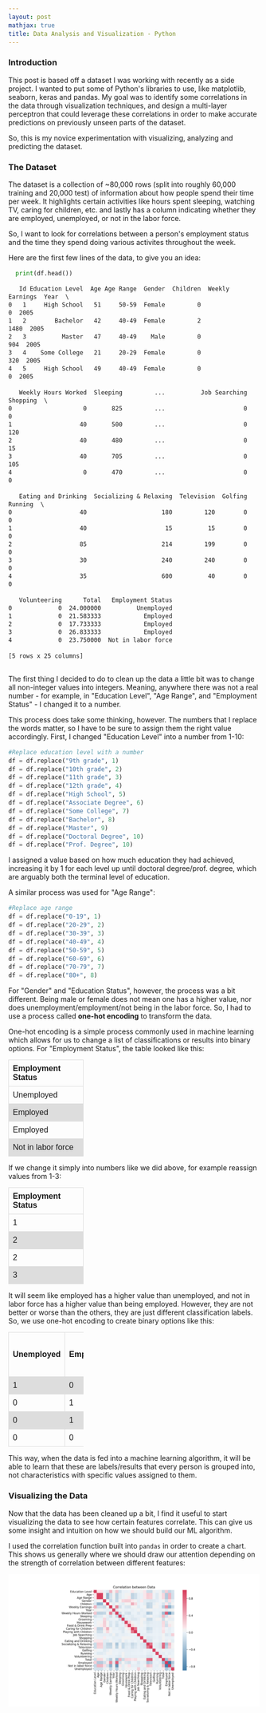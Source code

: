 ```yaml
---
layout: post
mathjax: true
title: Data Analysis and Visualization - Python
---
```

### Introduction
This post is based off a dataset I was working with recently as a side project. I wanted to put some of Python's
libraries to use, like matplotlib, seaborn, keras and pandas. My goal was to identify some correlations
in the data through visualization techniques, and design a multi-layer perceptron that could leverage these correlations in order
to make accurate predictions on previously unseen parts of the dataset.

So, this is my novice experimentation with visualizing, analyzing and predicting the dataset.

### The Dataset
The dataset is a collection of ~80,000 rows (split into roughly 60,000 training and 20,000 test) of information about how 
people spend their time per week. It highlights certain activities like hours spent sleeping, watching TV, caring for children,
etc. and lastly has a column indicating whether they are employed, unemployed, or not in the labor force.

So, I want to look for correlations between a person's employment status and the time they spend doing various activites throughout the week.

Here are the first few lines of the data, to give you an idea:
```python
  print(df.head())
```
```
   Id Education Level  Age Age Range  Gender  Children  Weekly Earnings  Year  \
0   1     High School   51     50-59  Female         0                0  2005   
1   2        Bachelor   42     40-49  Female         2             1480  2005   
2   3          Master   47     40-49    Male         0              904  2005   
3   4    Some College   21     20-29  Female         0              320  2005   
4   5     High School   49     40-49  Female         0                0  2005   

   Weekly Hours Worked  Sleeping         ...          Job Searching  Shopping  \
0                    0       825         ...                      0         0   
1                   40       500         ...                      0       120   
2                   40       480         ...                      0        15   
3                   40       705         ...                      0       105   
4                    0       470         ...                      0         0   

   Eating and Drinking  Socializing & Relaxing  Television  Golfing  Running  \
0                   40                     180         120        0        0   
1                   40                      15          15        0        0   
2                   85                     214         199        0        0   
3                   30                     240         240        0        0   
4                   35                     600          40        0        0   

   Volunteering      Total   Employment Status  
0             0  24.000000          Unemployed  
1             0  21.583333            Employed  
2             0  17.733333            Employed  
3             0  26.833333            Employed  
4             0  23.750000  Not in labor force  

[5 rows x 25 columns]
  
```
The first thing I decided to do to clean up the data a little bit was to change all non-integer values into integers. Meaning, anywhere there was not a real number - for example, in "Education Level", "Age Range", and "Employment Status" - I changed it to a number. 

This process does take some thinking, however. The numbers that I replace the words matter, so I have to be sure to assign them the right value accordingly. First, I changed "Education Level" into a number from 1-10:
```python
#Replace education level with a number
df = df.replace("9th grade", 1)
df = df.replace("10th grade", 2)
df = df.replace("11th grade", 3)
df = df.replace("12th grade", 4)
df = df.replace("High School", 5)
df = df.replace("Associate Degree", 6)
df = df.replace("Some College", 7)
df = df.replace("Bachelor", 8)
df = df.replace("Master", 9)
df = df.replace("Doctoral Degree", 10)
df = df.replace("Prof. Degree", 10)
```
I assigned a value based on how much education they had achieved, increasing it by 1 for each level up until doctoral degree/prof. degree, which are arguably both the terminal level of education.

A similar process was used for "Age Range":
```python
#Replace age range
df = df.replace("0-19", 1)
df = df.replace("20-29", 2)
df = df.replace("30-39", 3)
df = df.replace("40-49", 4)
df = df.replace("50-59", 5)
df = df.replace("60-69", 6)
df = df.replace("70-79", 7)
df = df.replace("80+", 8)
```
For "Gender" and "Education Status", however, the process was a bit different. Being male or female does not mean one has a higher value, nor does unemployment/employment/not being in the labor force. So, I had to use a process called **one-hot encoding** to transform the data.

One-hot encoding is a simple process commonly used in machine learning which allows for us to change a list of classifications or results into binary options. For "Employment Status", the table looked like this:

|**Employment Status**|
|-------------------|
|Unemployed         |
|Employed           |
|Employed           |
|Not in labor force |

If we change it simply into numbers like we did above, for example reassign values from 1-3:

|**Employment Status**|
|---|
|1  |
|2   |
|2   |
|3 |

It will seem like employed has a higher value than unemployed, and not in labor force has a higher value than being employed. However, they are not better or worse than the others, they are just different classification labels. So, we use one-hot encoding to create binary options like this:

<style>
table {
  font-family: arial, sans-serif;
  border-collapse: collapse;
  width: 30%;
}

td, th {
  border: 1px solid #dddddd;
  font-size: 12pt;
  text-align: left;
  padding: 8px;
}

tr:nth-child(even) {
  background-color: #dddddd;
}
</style>
<table>
  <tr>
    <th><strong>Unemployed</strong></th>
    <th><strong>Employed</strong></th>
    <th><strong>Not in labor force</strong></th>
  </tr>
  <tr>
    <td>1</td>
    <td>0</td>
    <td>0</td>
  </tr>
  <tr>
    <td>0</td>
    <td>1</td>
    <td>0</td>
  </tr>
  <tr>
    <td>0</td>
    <td>1</td>
    <td>0</td>
  </tr>
  <tr>
    <td>0</td>
    <td>0</td>
    <td>1</td>
  </tr>
</table>

This way, when the data is fed into a machine learning algorithm, it will be able to learn that these are labels/results that every person is grouped into, not characteristics with specific values assigned to them.

### Visualizing the Data
Now that the data has been cleaned up a bit, I find it useful to start visualizing the data to see how certain features correlate. This can give us some insight and intuition on how we should build our ML algorithm.

I used the correlation function built into ```pandas``` in order to create a chart. This shows us generally where we should draw our attention depending on the strength of correlation between different features:

![correlation heatmap](/images/Graphs/correlation.png "Correlation heatmap")

